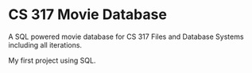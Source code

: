 # CS 317 Movie Database

A SQL powered movie database for CS 317 Files and Database Systems including all iterations.

My first project using SQL.
